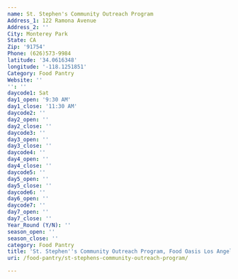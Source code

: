 ```yaml
---
name: St. Stephen's Community Outreach Program
Address_1: 122 Ramona Avenue
Address_2: ''
City: Monterey Park
State: CA
Zip: '91754'
Phone: (626)573-9984
latitude: '34.0616348'
longitude: '-118.1251851'
Category: Food Pantry
Website: ''
'': ''
daycode1: Sat
day1_open: '9:30 AM'
day1_close: '11:30 AM'
daycode2: ''
day2_open: ''
day2_close: ''
daycode3: ''
day3_open: ''
day3_close: ''
daycode4: ''
day4_open: ''
day4_close: ''
daycode5: ''
day5_open: ''
day5_close: ''
daycode6: ''
day6_open: ''
daycode7: ''
day7_open: ''
day7_close: ''
Year_Round (Y/N): ''
season_open: ''
season_close: ''
category: Food Pantry
title: 'St. Stephen''s Community Outreach Program, Food Oasis Los Angeles'
uri: /food-pantry/st-stephens-community-outreach-program/

---
```

